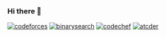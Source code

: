 ### Hi there 👋

[![codeforces](https://cp-logo.vercel.app/codeforces/Skybytskyi.Nikita)](https://codeforces.com/profile/Skybytskyi.Nikita)
[![binarysearch](https://binarysearch.com/api/shields/nskybytskyi)](https://binarysearch.com/@/nskybytskyi)
[![codechef](https://cp-logo.vercel.app/codechef/sky_nik)](https://www.codechef.com/users/sky_nik)
[![atcder](https://cp-logo.vercel.app/atcoder/nskybytskyi)](https://atcoder.jp/users/nskybytskyi)

<!--
**Sky-Nik/Sky-Nik** is a ✨ _special_ ✨ repository because its `README.md` (this file) appears on your GitHub profile.

Here are some ideas to get you started:

- 🔭 I’m currently working on ...
- 🌱 I’m currently learning ...
- 👯 I’m looking to collaborate on ...
- 🤔 I’m looking for help with ...
- 💬 Ask me about ...
- 📫 How to reach me: ...
- 😄 Pronouns: ...
- ⚡ Fun fact: ...
-->
